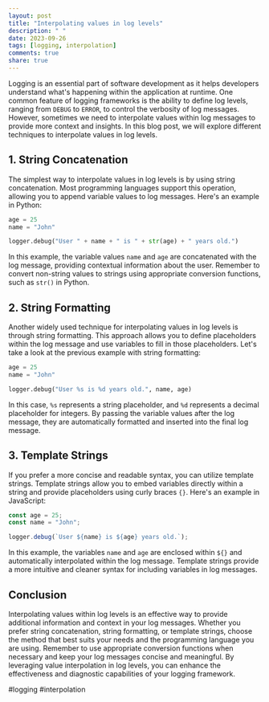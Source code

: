 ```yaml
---
layout: post
title: "Interpolating values in log levels"
description: " "
date: 2023-09-26
tags: [logging, interpolation]
comments: true
share: true
---
```


Logging is an essential part of software development as it helps developers understand what's happening within the application at runtime. One common feature of logging frameworks is the ability to define log levels, ranging from `DEBUG` to `ERROR`, to control the verbosity of log messages. However, sometimes we need to interpolate values within log messages to provide more context and insights. In this blog post, we will explore different techniques to interpolate values in log levels.

## 1. String Concatenation

The simplest way to interpolate values in log levels is by using string concatenation. Most programming languages support this operation, allowing you to append variable values to log messages. Here's an example in Python:

```python
age = 25
name = "John"

logger.debug("User " + name + " is " + str(age) + " years old.")
```

In this example, the variable values `name` and `age` are concatenated with the log message, providing contextual information about the user. Remember to convert non-string values to strings using appropriate conversion functions, such as `str()` in Python.

## 2. String Formatting

Another widely used technique for interpolating values in log levels is through string formatting. This approach allows you to define placeholders within the log message and use variables to fill in those placeholders. Let's take a look at the previous example with string formatting:

```python
age = 25
name = "John"

logger.debug("User %s is %d years old.", name, age)
```

In this case, `%s` represents a string placeholder, and `%d` represents a decimal placeholder for integers. By passing the variable values after the log message, they are automatically formatted and inserted into the final log message.

## 3. Template Strings

If you prefer a more concise and readable syntax, you can utilize template strings. Template strings allow you to embed variables directly within a string and provide placeholders using curly braces `{}`. Here's an example in JavaScript:

```javascript
const age = 25;
const name = "John";

logger.debug(`User ${name} is ${age} years old.`);
```

In this example, the variables `name` and `age` are enclosed within `${}` and automatically interpolated within the log message. Template strings provide a more intuitive and cleaner syntax for including variables in log messages.

## Conclusion

Interpolating values within log levels is an effective way to provide additional information and context in your log messages. Whether you prefer string concatenation, string formatting, or template strings, choose the method that best suits your needs and the programming language you are using. Remember to use appropriate conversion functions when necessary and keep your log messages concise and meaningful. By leveraging value interpolation in log levels, you can enhance the effectiveness and diagnostic capabilities of your logging framework.

#logging #interpolation